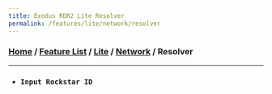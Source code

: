 ```yaml
---
title: Exodus RDR2 Lite Resolver
permalink: /features/lite/network/resolver
---
```

### [Home](/) / [Feature List](/features) / [Lite](/features/lite) / [Network](/features/lite/network) / Resolver
---
- ### `Input Rockstar ID`
